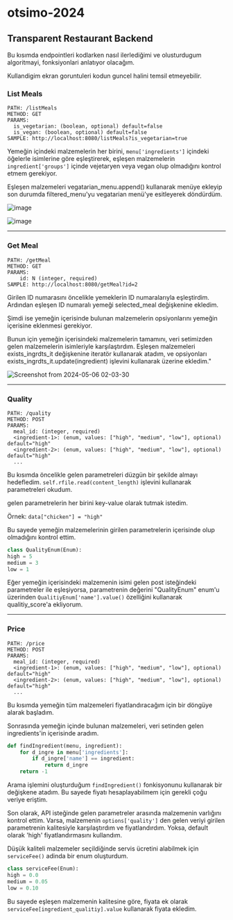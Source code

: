 # otsimo-2024
## Transparent Restaurant Backend

 Bu kısımda endpointleri kodlarken nasıl ilerlediğimi ve olusturdugum algoritmayi, fonksiyonlari anlatıyor olacağım.

 Kullandigim ekran goruntuleri kodun guncel halini temsil etmeyebilir.

### List Meals

```
PATH: /listMeals
METHOD: GET
PARAMS:
  is_vegetarian: (boolean, optional) default=false
  is_vegan: (boolean, optional) default=false
SAMPLE: http://localhost:8080/listMeals?is_vegetarian=true
```

Yemeğin içindeki malzemelerin her birini, `menu['ingredients']` içindeki öğelerle isimlerine göre eşleştirerek, eşleşen malzemelerin `ingredient['groups']` içinde vejetaryen veya vegan olup olmadığını kontrol etmem gerekiyor.

Eşleşen malzemeleri vegatarian_menu.append() kullanarak menüye ekleyip son durumda filtered_menu'yu vegatarian menü'ye esitleyerek döndürdüm.

![image](https://github.com/faruktinaz/otsimo-2024/assets/114104599/1d4ea13f-847c-4b2c-8dee-7c641f870f41)

![image](https://github.com/faruktinaz/otsimo-2024/assets/114104599/aed04629-1a32-48ec-bbe0-c75cf2ec7a5e)

---

### Get Meal

```
PATH: /getMeal
METHOD: GET
PARAMS:
    id: N (integer, required)
SAMPLE: http://localhost:8080/getMeal?id=2
```

Girilen ID numarasını öncelikle yemeklerin ID numaralarıyla eşleştirdim. Ardından eşleşen ID numaralı yemeği selected_meal değişkenine ekledim.

Şimdi ise yemeğin içerisinde bulunan malzemelerin opsiyonlarını yemeğin içerisine eklenmesi gerekiyor.

Bunun için yemeğin içerisindeki malzemelerin tamamını, veri setimizden gelen malzemelerin isimleriyle karşılaştırdım. Eşleşen malzemeleri exists_ingrdts_it değişkenine iteratör kullanarak atadım, ve opsiyonları exists_ingrdts_it.update(ingredient) işlevini kullanarak üzerine ekledim."

![Screenshot from 2024-05-06 02-03-30](https://github.com/faruktinaz/otsimo-2024/assets/114104599/6f10c008-9f47-4456-a629-cf3ce4015909)


---

### Quality

```
PATH: /quality
METHOD: POST
PARAMS:
  meal_id: (integer, required)
  <ingredient-1>: (enum, values: ["high", "medium", "low"], optional) default="high"
  <ingredient-2>: (enum, values: ["high", "medium", "low"], optional) default="high"
  ...
```

Bu kısımda öncelikle gelen parametreleri düzgün bir şekilde almayı hedefledim. `self.rfile.read(content_length)` işlevini kullanarak parametreleri okudum.

gelen parametrelerin her birini key-value olarak tutmak istedim. 

Örnek:
	`data["chicken"] = "high"`

Bu sayede yemeğin malzemelerinin girilen parametrelerin içerisinde olup olmadığını kontrol ettim.

```python
class QualityEnum(Enum):
high = 5
medium = 3
low = 1
```

Eğer yemeğin içerisindeki malzemenin isimi gelen post isteğindeki parametreler ile eşleşiyorsa, parametrenin değerini "QualityEnum" enum'u üzerinden `QualitiyEnum['name'].value()` özelliğini kullanarak qualitiy_score'a ekliyorum.  

---

### Price

```
PATH: /price
METHOD: POST
PARAMS:
  meal_id: (integer, required)
  <ingredient-1>: (enum, values: ["high", "medium", "low"], optional) default="high"
  <ingredient-2>: (enum, values: ["high", "medium", "low"], optional) default="high"
  ...
```

Bu kısımda yemeğin tüm malzemeleri fiyatlandıracağım için bir döngüye alarak başladım. 

Sonrasında yemeğin içinde bulunan malzemeleri, veri setinden gelen ingredients'in içerisinde aradım.

```python
def findIngredient(menu, ingredient):
	for d_ingre in menu['ingredients']:
		if d_ingre['name'] == ingredient:
			return d_ingre
	return -1
```


Arama işlemini oluşturduğum `findIngredient()` fonkisyonunu kullanarak bir değişkene atadım. Bu sayede fiyatı hesaplayabilmem için gerekli çoğu veriye eriştim.

Son olarak, API isteğinde gelen parametreler arasında malzemenin varlığını kontrol ettim. Varsa, malzemenin `options['quality']` den gelen veriyi girilen parametrenin kalitesiyle karşılaştırdım ve fiyatlandırdım. Yoksa, default olarak 'high' fiyatlandırmasını kullandım. 

Düşük kaliteli malzemeler seçildiğinde servis ücretini alabilmek için `serviceFee()` adinda bir enum oluşturdum.

```python
class serviceFee(Enum):
high = 0.0
medium = 0.05
low = 0.10
```

Bu sayede eşleşen malzemenin kalitesine göre, fiyata ek olarak `serviceFee[ingredient_qualitiy].value` kullanarak fiyata ekledim.
